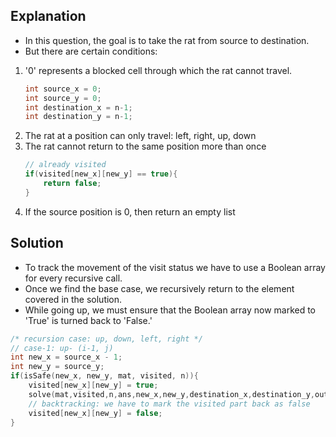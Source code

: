 ## Explanation
- In this question, the goal is to take the rat from source to destination.
- But there are certain conditions:
<ol>
  <li> '0' represents a blocked cell through which the rat cannot travel. </li>
  
  ```cpp
  int source_x = 0;
  int source_y = 0;
  int destination_x = n-1;
  int destination_y = n-1;
  ```

  <li> The rat at a position can only travel: left, right, up, down</li>
  <li> The rat cannot return to the same position more than once</li>

  ```cpp
  // already visited
  if(visited[new_x][new_y] == true){
      return false;
  }
```

  <li>If the source position is 0, then return an empty list</li>
</ol>

## Solution
- To track the movement of the visit status we have to use a Boolean array for every recursive call.
- Once we find the base case, we recursively return to the element covered in the solution.
- While going up, we must ensure that the Boolean array now marked to 'True' is turned back to 'False.'

```cpp
/* recursion case: up, down, left, right */
// case-1: up- (i-1, j)
int new_x = source_x - 1;
int new_y = source_y;
if(isSafe(new_x, new_y, mat, visited, n)){
    visited[new_x][new_y] = true;
    solve(mat,visited,n,ans,new_x,new_y,destination_x,destination_y,output+"U");
    // backtracking: we have to mark the visited part back as false
    visited[new_x][new_y] = false;
}
```
